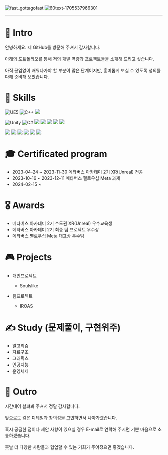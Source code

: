
![fast_gottagofast](https://github.com/wow2658/wow2658/assets/34699039/1e4acdeb-4bdc-44a6-9ec4-aa831e9921eb)
![60text-1705537966301](https://github.com/wow2658/wow2658/assets/34699039/02392e85-01ad-4ccc-9486-045f43eeb45d)



***

# 👋 Intro
안녕하세요. 제 GitHub를 방문해 주셔서 감사합니다. <br> <br> 아래의 포트폴리오를 통해 저의 개발 역량과 프로젝트들을 소개해 드리고 싶습니다. <br> <br>
아직 끊임없이 배워나가야 할 부분이 많은 단계이지만, 흥미롭게 보실 수 있도록 성의를 다해 준비해 보았습니다. 

# 🌱 Skills
<img alt="UE5" src ="https://img.shields.io/badge/Unreal Engine-0E1128.svg?&style=social&logo=unrealengine&logoColor=#0E1128"/> <img alt="C++" src ="https://img.shields.io/badge/C++-00599C.svg?&style=social&logo=cplusplus&logoColor=#00599C"/> <img src ="https://img.shields.io/badge/Visual Studio-00599C.svg?&style=social&logo=visualstudio&logoColor=#00599C"/> 

<img alt="Unity" src ="https://img.shields.io/badge/Unity-000000.svg?&style=social&logo=unity&logoColor=#0E1128"/> <img alt="C#" src ="https://img.shields.io/badge/C%23-512BD4.svg?&style=social&logo=csharp&logoColor=#0E1128"/> 
 <img src ="https://img.shields.io/badge/Photoshop-00599C.svg?&style=social&logo=adobephotoshop&logoColor=#00599C"/> <img src ="https://img.shields.io/badge/After Effects-00599C.svg?&style=social&logo=adobeaftereffects&logoColor=#00599C"/> <img src ="https://img.shields.io/badge/Aseprite-00599C.svg?&style=social&logo=aseprite&logoColor=#00599C"/>  <img src ="https://img.shields.io/badge/Blender-E87D0D.svg?&style=social&logo=blender&logoColor=#E87D0D"/> <img src ="https://img.shields.io/badge/Houdini-00599C.svg?&style=social&logo=Houdini&logoColor=#00599C"/> 
 
<img src ="https://img.shields.io/badge/Obsidian-00599C.svg?&style=social&logo=obsidian&logoColor=#00599C"/> <img src ="https://img.shields.io/badge/Notion-00599C.svg?&style=social&logo=notion&logoColor=#00599C"/> <img src ="https://img.shields.io/badge/Github-00599C.svg?&style=social&logo=github&logoColor=#00599C"/> <img src ="https://img.shields.io/badge/Excel-00599C.svg?&style=social&logo=microsoftexcel&logoColor=#00599C"/> <img src ="https://img.shields.io/badge/Steam-00599C.svg?&style=social&logo=steam&logoColor=#00599C"/> <img src ="https://img.shields.io/badge/Oculus-00599C.svg?&style=social&logo=oculus&logoColor=#00599C"/> 

# 🎓 Certificated program
+ 2023-04-24 ~ 2023-11-30 메타버스 아카데미 2기 XR(Unreal) 전공
+ 2023-10-16 ~ 2023-12-11 메타버스 펠로우십 Meta 과제
+ 2024-02-15 ~
  
# 🎖️ Awards 
+ 메타버스 아카데미 2기 수도권 XR(Unreal) 우수교육생
+ 메타버스 아카데미 2기 최종 팀 프로젝트 우수상
+ 메타버스 펠로우십 Meta 대표상 우수팀

# 🎮 Projects
+ 개인프로젝트
  + Soulslike
  
+ 팀프로젝트
  + IROAS

# ✍️ Study (문제풀이, 구현위주)
+ 알고리즘
+ 자료구조
+ 그래픽스
+ 인공지능
+ 운영체제
  


# 🤞 Outro
시간내어 살펴봐 주셔서 정말 감사합니다.  <br><br>  앞으로도 깊은 디테일과 창의성을 고민하면서 나아가겠습니다. <br><br> 혹시 궁금한 점이나 제안 사항이 있으실 경우 E-mail로 연락해 주시면 기쁜 마음으로 소통하겠습니다. <br><br> 훗날 더 다양한 사람들과 협업할 수 있는 기회가 주어졌으면 좋겠습니다.


<!--
**wow2658/wow2658** is a ✨ _special_ ✨ repository because its `README.md` (this file) appears on your GitHub profile.

Here are some ideas to get you started:

- 🔭 I’m currently working on ...
- 🌱 I’m currently learning ...
- 👯 I’m looking to collaborate on ...
- 🤔 I’m looking for help with ...
- 💬 Ask me about ...
- 📫 How to reach me: ...
- 😄 Pronouns: ...
- ⚡ Fun fact: ...
-->


